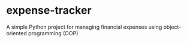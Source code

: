 # expense-tracker
A simple Python project for managing financial expenses using object-oriented programming (OOP)
